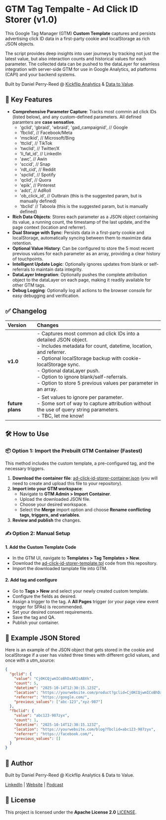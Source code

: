 # **GTM Tag Tempalte - Ad Click ID Storer (v1.0)**

This Google Tag Manager (GTM) **Custom Template** captures and persists advertising click ID data in a first-party cookie and localStorage as rich JSON objects.

The script provides deep insights into user journeys by tracking not just the latest value, but also interaction counts and historical values for each parameter. The collected data can be pushed to the dataLayer for seamless integration with server-side GTM for use in Google Analytics, ad platforms (CAPI) and your backend systems.

Built by Daniel Perry-Reed @ [Kickflip Analytics](https://kickflipanalytics.com/?utm_medium=github&utm_source=gtm-ad-click-id-storer) & [Data to Value](https://datatovalue.com/).

## **🚀 Key Features**

* **Comprehensive Parameter Capture**: Tracks most commin ad click IDs (listed below), and any custom-defined parameters. All defined paramters are **case sensative**.
  * 'gclid', 'gbraid', 'wbraid', 'gad_campaignid', // Google
  * 'fbclid', // Facebook/Meta
  * 'msclkid', // Microsoft/Bing
  * 'ttclid', // TikTok
  * 'twclid', // Twitter/X
  * 'li_fat_id', // LinkedIn
  * 'awc', // Awin
  * 'sccid', // Snap
  * 'rdt_cid', // Reddit
  * 'spclid', // Spotify
  * 'qclid', // Quora
  * 'epik', // Pinterest
  * 'adct', // AdRoll
  * 'ob_click_id', // Outbrain (this is the suggested param, but is manually defined)
  * 'tbclid' // Taboola (this is the suggested param, but is manually defined)
* **Rich Data Objects**: Stores each parameter as a JSON object containing its value, a running count, the timestamp of the last update, and the page context (location and referrer).
* **Dual Storage with Sync**: Persists data in a first-party cookie and localStorage, automatically syncing between them to maximize data retention.
* **Optional Value History**: Can be configured to store the 5 most recent previous values for each parameter as an array, providing a clear history of touchpoints.
* **Intelligent Update Logic**: Optionally ignores updates from blank or self-referrals to maintain data integrity.
* **DataLayer Integration**: Optionally pushes the complete attribution object to the dataLayer on each page, making it readily available for other GTM tags.
* **Debug Logging**: Optionally log all actions to the browser console for easy debugging and verification.

## **✅ Changelog**

| Version | Changes |
| :---- | :---- |
| **v1.0** | - Captures most common ad click IDs into a detailed JSON object. <br>- Includes metadata for count, datetime, location, and referrer. <br>- Optional localStorage backup with cookie-localStorage sync. <br>- Optional dataLayer push. <br>- Option to ignore blank/self-referrals. <br>- Option to store 5 previous values per parameter in an array. |
| **future plans** | - Set values to ignore per parameter. <br>- Some sort of way to capture attribution without the use of query string parameters. <br>- TBC, let me know! |

## **🛠️ How to Use**

### **📦 Option 1: Import the Prebuilt GTM Container (Fastest)**

This method includes the custom template, a pre-configured tag, and the necessary triggers.

1. **Download the container file**: [ad-click-id-storer-container.json](./ad-click-id-storer-container.json) (you will need to create and upload this file to your repository).
2. **Import into your GTM workspace**:
   * Navigate to **GTM Admin \> Import Container**.
   * Upload the downloaded JSON file.
   * Choose your desired workspace.
   * Select the **Merge** import option and choose **Rename conflicting tags, triggers, and variables**.
3. **Review and publish** the changes.

### **✍️ Option 2: Manual Setup**

#### **1\. Add the Custom Template Code**

* In the GTM UI, navigate to **Templates \> Tag Templates \> New**.
* Download the [ad-click-id-storer-template.tpl](./ad-click-id-storer-template.tpl) code from this repository.
* Import the downloaded tamplate file into GTM.

#### **2\. Add tag and configure**

* Go to **Tags \> New** and select your newly created custom template.
* Configure the fields as desired.
* Assign a trigger to the tag. A **All Pages** trigger (or your page view event trigger for SPAs) is recommended.
* Set your desired consent requirements.
* Save the tag and QA.
* Publish your container.

## **🧠 Example JSON Stored**

Here is an example of the JSON object that gets stored in the cookie and localStorage if a user has visited three times with different gclid values, and once with a utm_source:

```json
{
  "gclid": {
    "value": "Cj0KCQjwmICoBhDxARIsABXk",
    "count": 5,
    "datetime": "2025-10-14T12:30:15.123Z",
    "location": "https://yourwebsite.com/product?gclid=Cj0KCQjwmICoBhDxARIsABXk",
    "referrer": "https://google.com/",
    "previous_values": ["abc-123","xyz-987"]
  },
  "fbclid": {
    "value": "abc123-987zyx",
    "count": 1,
    "datetime": "2025-10-14T12:30:15.123Z",
    "location": "https://yourwebsite.com/blog?fbclid=abc123-987zyx",
    "referrer": "https://facebook.com/",
    "previous_values": []
  }
}
```

## **👤 Author**

Built by Daniel Perry-Reed @ Kickflip Analytics & Data to Value.

[LinkedIn](https://www.linkedin.com/in/danielperryreed/) | [Website](https://kickflipanalytics.com/?utm_medium=github&utm_source=gtm-ad-click-id-storer) | [Podcast](https://www.analyticsunscripted.com/)

## **📄 License**
This project is licensed under the **Apache License 2.0** [LICENSE](./LICENSE).
